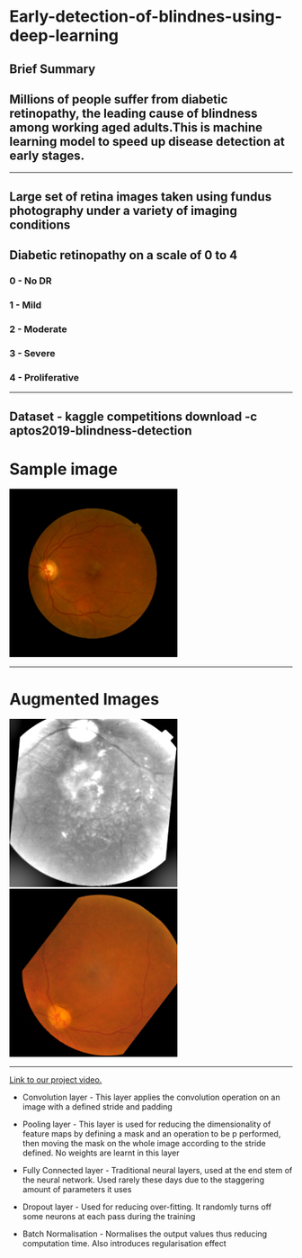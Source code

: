 # Early-detection-of-blindnes-using-deep-learning
## Brief Summary
## Millions of people suffer from diabetic retinopathy, the leading cause of blindness among working aged adults.This is  machine learning model to speed up disease detection at early stages.

---
## Large set of retina images taken using fundus photography under a variety of imaging conditions
## Diabetic retinopathy on a scale of 0 to 4
### 0 - No DR
### 1 - Mild
### 2 - Moderate
### 3 - Severe
### 4 - Proliferative 
---
## Dataset - kaggle competitions download -c aptos2019-blindness-detection

# Sample image

![sample_image](_98_1188351.png)

---


# Augmented Images

![sample_image](104.png) 
![sample_image](_11_2949469.png) 

---
[Link to our project video.](https://www.youtube.com/watch?v=6YP9lnc_HiA&feature=youtu.be)


* Convolution layer - This layer applies the convolution operation on an image with a defined stride and padding

* Pooling layer - This layer is used for reducing the dimensionality of feature maps by defining a mask and an operation to be p performed, then moving the mask on the whole image according to the stride defined. No weights are learnt in this layer

* Fully Connected layer - Traditional neural layers, used at the end stem of the neural network. Used rarely these days due to the staggering amount of parameters it uses

* Dropout layer - Used for reducing over-fitting. It randomly turns off some neurons at each pass during the training

* Batch Normalisation - Normalises the output values thus reducing computation time. Also introduces regularisation effect




